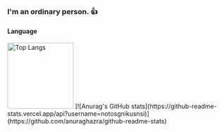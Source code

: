 ### I'm an ordinary person. 👍
#### Language
<img alt="Top Langs" height="150px" src="https://github-readme-stats.vercel.app/api/top-langs/?username=NotoSgnikusnsi&layout=compact&count_private=true&show_icons=true&theme=tokyonight" />
[![Anurag's GitHub stats](https://github-readme-stats.vercel.app/api?username=notosgnikusnsi)](https://github.com/anuraghazra/github-readme-stats)

<!--
**NotoSgnikusnsi/NotoSgnikusnsi** is a ✨ _special_ ✨ repository because its `README.md` (this file) appears on your GitHub profile.

Here are some ideas to get you started:

- 🔭 I’m currently working on ...
- 🌱 I’m currently learning ...
- 👯 I’m looking to collaborate on ...
- 🤔 I’m looking for help with ...
- 💬 Ask me about ...
- 📫 How to reach me: ...
- 😄 Pronouns: ...
- ⚡ Fun fact: ...
-->
